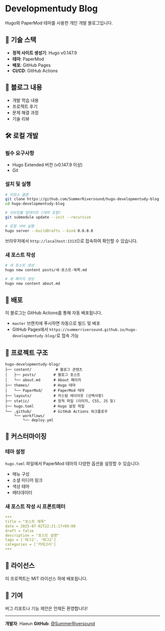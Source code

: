 # Developmentudy Blog

Hugo와 PaperMod 테마를 사용한 개인 개발 블로그입니다.

## 🚀 기술 스택

- **정적 사이트 생성기**: Hugo v0.147.9
- **테마**: PaperMod
- **배포**: GitHub Pages
- **CI/CD**: GitHub Actions

## 📝 블로그 내용

- 개발 학습 내용
- 프로젝트 후기
- 문제 해결 과정
- 기술 리뷰

## 🛠️ 로컬 개발

### 필수 요구사항

- Hugo Extended 버전 (v0.147.9 이상)
- Git

### 설치 및 실행

```bash
# 저장소 클론
git clone https://github.com/SummerRiversound/hugo-developmentudy-blog.git
cd hugo-developmentudy-blog

# 서브모듈 업데이트 (테마 포함)
git submodule update --init --recursive

# 로컬 서버 실행
hugo server --buildDrafts --bind 0.0.0.0
```

브라우저에서 `http://localhost:1313`으로 접속하여 확인할 수 있습니다.

### 새 포스트 작성

```bash
# 새 포스트 생성
hugo new content posts/새-포스트-제목.md

# 새 페이지 생성
hugo new content about.md
```

## 🚀 배포

이 블로그는 GitHub Actions를 통해 자동 배포됩니다.

- `master` 브랜치에 푸시하면 자동으로 빌드 및 배포
- GitHub Pages에서 `https://summerriversound.github.io/hugo-developmentudy-blog/`로 접속 가능

## 📁 프로젝트 구조

```
hugo-developmentudy-blog/
├── content/           # 블로그 콘텐츠
│   ├── posts/        # 블로그 포스트
│   └── about.md      # About 페이지
├── themes/           # Hugo 테마
│   └── PaperMod/     # PaperMod 테마
├── layouts/          # 커스텀 레이아웃 (선택사항)
├── static/           # 정적 파일 (이미지, CSS, JS 등)
├── hugo.toml         # Hugo 설정 파일
└── .github/          # GitHub Actions 워크플로우
    └── workflows/
        └── deploy.yml
```

## 🎨 커스터마이징

### 테마 설정

`hugo.toml` 파일에서 PaperMod 테마의 다양한 옵션을 설정할 수 있습니다:

- 메뉴 구성
- 소셜 미디어 링크
- 색상 테마
- 메타데이터

### 새 포스트 작성 시 프론트매터

```yaml
+++
title = "포스트 제목"
date = 2025-07-02T22:21:17+09:00
draft = false
description = "포스트 설명"
tags = ['태그1', '태그2']
categories = ['카테고리']
+++
```

## 📄 라이선스

이 프로젝트는 MIT 라이선스 하에 배포됩니다.

## 🤝 기여

버그 리포트나 기능 제안은 언제든 환영합니다!

---

**개발자**: Haeun
**GitHub**: [@SummerRiversound](https://github.com/SummerRiversound)